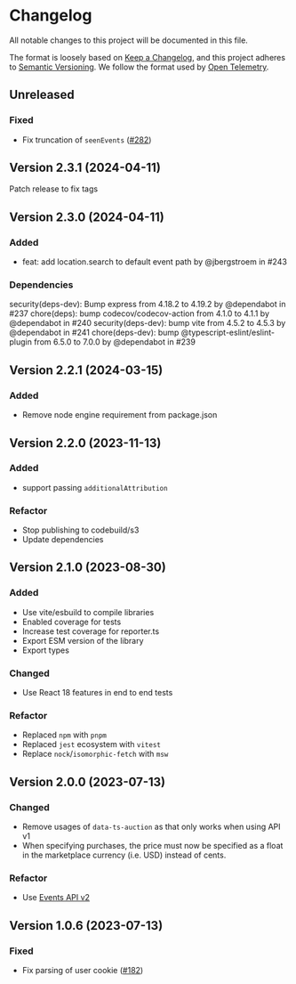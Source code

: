# Changelog

All notable changes to this project will be documented in this file.

The format is loosely based on [Keep a Changelog](https://keepachangelog.com/en/1.0.0/),
and this project adheres to [Semantic Versioning](https://semver.org/spec/v2.0.0.html).
We follow the format used by [Open Telemetry](https://github.com/open-telemetry/opentelemetry-python/blob/main/CHANGELOG.md).

## Unreleased

### Fixed
- Fix truncation of `seenEvents`
  ([#282](https://github.com/Topsort/analytics.js/pull/282))

## Version 2.3.1 (2024-04-11)

Patch release to fix tags

## Version 2.3.0 (2024-04-11)

### Added

- feat: add location.search to default event path by @jbergstroem in #243

### Dependencies

security(deps-dev): Bump express from 4.18.2 to 4.19.2 by @dependabot in #237
chore(deps): bump codecov/codecov-action from 4.1.0 to 4.1.1 by @dependabot in #240
security(deps-dev): bump vite from 4.5.2 to 4.5.3 by @dependabot in #241
chore(deps-dev): bump @typescript-eslint/eslint-plugin from 6.5.0 to 7.0.0 by @dependabot in #239

## Version 2.2.1 (2024-03-15)

### Added

- Remove node engine requirement from package.json

## Version 2.2.0 (2023-11-13)

### Added

- support passing `additionalAttribution`

### Refactor

- Stop publishing to codebuild/s3
- Update dependencies

## Version 2.1.0 (2023-08-30)

### Added

- Use vite/esbuild to compile libraries
- Enabled coverage for tests
- Increase test coverage for reporter.ts
- Export ESM version of the library
- Export types

### Changed

- Use React 18 features in end to end tests

### Refactor

- Replaced `npm` with `pnpm`
- Replaced `jest` ecosystem with `vitest`
- Replace `nock`/`isomorphic-fetch` with `msw`

## Version 2.0.0 (2023-07-13)

### Changed

- Remove usages of `data-ts-auction` as that only works when using API v1
- When specifying purchases, the price must now be specified as a float in the marketplace currency (i.e. USD) instead of cents.

### Refactor

- Use [Events API v2](https://docs.topsort.com/reference/reportevents-2)

## Version 1.0.6 (2023-07-13)

### Fixed

- Fix parsing of user cookie
  ([#182](https://github.com/Topsort/analytics.js/pull/182))
